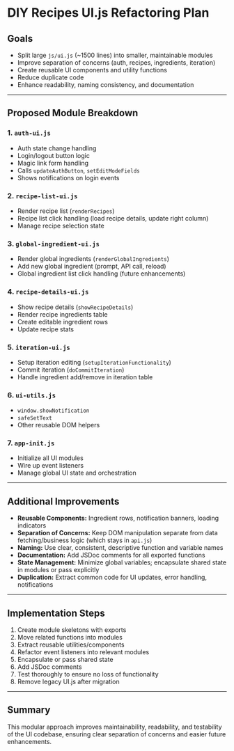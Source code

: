 # DIY Recipes UI.js Refactoring Plan

## Goals
- Split large `js/ui.js` (~1500 lines) into smaller, maintainable modules
- Improve separation of concerns (auth, recipes, ingredients, iteration)
- Create reusable UI components and utility functions
- Reduce duplicate code
- Enhance readability, naming consistency, and documentation

---

## Proposed Module Breakdown

### 1. `auth-ui.js`
- Auth state change handling
- Login/logout button logic
- Magic link form handling
- Calls `updateAuthButton`, `setEditModeFields`
- Shows notifications on login events

### 2. `recipe-list-ui.js`
- Render recipe list (`renderRecipes`)
- Recipe list click handling (load recipe details, update right column)
- Manage recipe selection state

### 3. `global-ingredient-ui.js`
- Render global ingredients (`renderGlobalIngredients`)
- Add new global ingredient (prompt, API call, reload)
- Global ingredient list click handling (future enhancements)

### 4. `recipe-details-ui.js`
- Show recipe details (`showRecipeDetails`)
- Render recipe ingredients table
- Create editable ingredient rows
- Update recipe stats

### 5. `iteration-ui.js`
- Setup iteration editing (`setupIterationFunctionality`)
- Commit iteration (`doCommitIteration`)
- Handle ingredient add/remove in iteration table

### 6. `ui-utils.js`
- `window.showNotification`
- `safeSetText`
- Other reusable DOM helpers

### 7. `app-init.js`
- Initialize all UI modules
- Wire up event listeners
- Manage global UI state and orchestration

---

## Additional Improvements

- **Reusable Components:** Ingredient rows, notification banners, loading indicators
- **Separation of Concerns:** Keep DOM manipulation separate from data fetching/business logic (which stays in `api.js`)
- **Naming:** Use clear, consistent, descriptive function and variable names
- **Documentation:** Add JSDoc comments for all exported functions
- **State Management:** Minimize global variables; encapsulate shared state in modules or pass explicitly
- **Duplication:** Extract common code for UI updates, error handling, notifications

---

## Implementation Steps

1. Create module skeletons with exports
2. Move related functions into modules
3. Extract reusable utilities/components
4. Refactor event listeners into relevant modules
5. Encapsulate or pass shared state
6. Add JSDoc comments
7. Test thoroughly to ensure no loss of functionality
8. Remove legacy UI.js after migration

---

## Summary

This modular approach improves maintainability, readability, and testability of the UI codebase, ensuring clear separation of concerns and easier future enhancements.